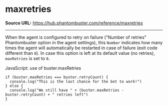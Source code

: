 # maxretries

**Source URL:** https://hub.phantombuster.com/reference/maxretries

---

When the agent is configured to retry on failure ("Number of retries" Phantombuster option in the agent settings), this `Number` indicates how many times the agent will automatically be restarted in case of failure (exit code different than `0`). In case this option is left at its default value (no retries), `maxRetries` is set to `0`.

JavaScript: use of buster.maxRetries
    
    
    if (buster.maxRetries === buster.retryCount) {
      console.log("This is the last chance for the bot to work!")
    } else {
      console.log("We still have " + (buster.maxRetries - buster.retryCount) + " retries left")
    }